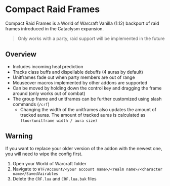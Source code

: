 # Compact Raid Frames

Compact Raid Frames is a World of Warcraft Vanilla (1.12) backport of raid frames introduced in the Cataclysm expansion.

> Only works with a party, raid support will be implemented in the future

## Overview

- Includes incoming heal prediction
- Tracks class buffs and dispellable debuffs (4 auras by default)
- Unitframes fade out when party members are out of range
- Mouseover macros implemented by other addons are supported
- Can be moved by holding down the control key and dragging the frame around (only works out of combat)
- The group frame and unitframes can be further customized using slash commands (`/crf`)
  - Changing the width of the unitframes also updates the amount of tracked auras. The amount of tracked auras is calculated as `floor(unitframe width / aura size)`

## Warning

If you want to replace your older version of the addon with the newest one, you will need to wipe the config first.

1. Open your World of Warcraft folder
2. Navigate to `WTF/Account/<your account name>/<realm name>/<character name>/SavedVairables`
3. Delete the `CRF.lua` and `CRF.lua.bak` files
